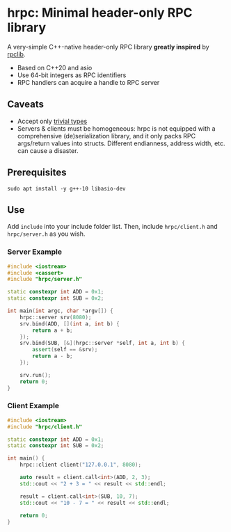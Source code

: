 # hrpc: Minimal header-only RPC library

A very-simple C++-native header-only RPC library **greatly inspired** by [rpclib](https://github.com/rpclib/rpclib).

* Based on C++20 and asio
* Use 64-bit integers as RPC identifiers
* RPC handlers can acquire a handle to RPC server

## Caveats

* Accept only [trivial types](https://en.cppreference.com/w/cpp/language/classes#Trivial_class)
* Servers & clients must be homogeneous: hrpc is not equipped with a comprehensive (de)serialization library, and it only packs RPC args/return values into structs. Different endianness, address width, etc. can cause a disaster.

## Prerequisites

```shell
sudo apt install -y g++-10 libasio-dev
```

## Use

Add `include` into your include folder list.
Then, include `hrpc/client.h` and `hrpc/server.h` as you wish.

### Server Example

```cpp
#include <iostream>
#include <cassert>
#include "hrpc/server.h"

static constexpr int ADD = 0x1;
static constexpr int SUB = 0x2;

int main(int argc, char *argv[]) {
    hrpc::server srv(8080);
    srv.bind(ADD, [](int a, int b) {
        return a + b;
    });
    srv.bind(SUB, [&](hrpc::server *self, int a, int b) {
        assert(self == &srv);
        return a - b;
    });

    srv.run();
    return 0;
}
```

### Client Example

```cpp
#include <iostream>
#include "hrpc/client.h"

static constexpr int ADD = 0x1;
static constexpr int SUB = 0x2;

int main() {
    hrpc::client client("127.0.0.1", 8080);

    auto result = client.call<int>(ADD, 2, 3);
    std::cout << "2 + 3 = " << result << std::endl;

    result = client.call<int>(SUB, 10, 7);
    std::cout << "10 - 7 = " << result << std::endl;
    
    return 0;
}
```
